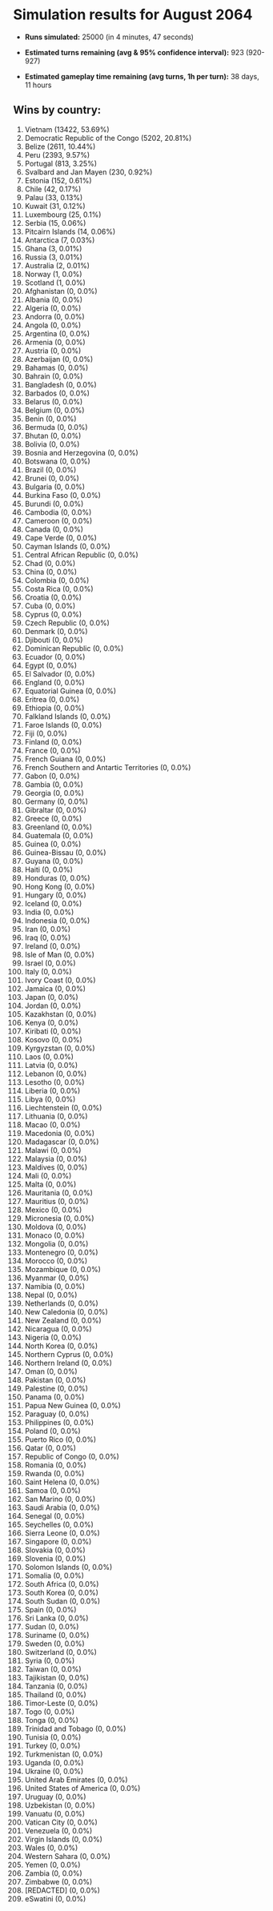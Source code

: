 # Simulation results for August 2064

* **Runs simulated:** 25000 (in 4 minutes, 47 seconds)

* **Estimated turns remaining (avg & 95% confidence interval):** 923 (920-927)

* **Estimated gameplay time remaining (avg turns, 1h per turn):** 38 days, 11 hours

## Wins by country:
1. Vietnam (13422, 53.69%)
2. Democratic Republic of the Congo (5202, 20.81%)
3. Belize (2611, 10.44%)
4. Peru (2393, 9.57%)
5. Portugal (813, 3.25%)
6. Svalbard and Jan Mayen (230, 0.92%)
7. Estonia (152, 0.61%)
8. Chile (42, 0.17%)
9. Palau (33, 0.13%)
10. Kuwait (31, 0.12%)
11. Luxembourg (25, 0.1%)
12. Serbia (15, 0.06%)
13. Pitcairn Islands (14, 0.06%)
14. Antarctica (7, 0.03%)
15. Ghana (3, 0.01%)
16. Russia (3, 0.01%)
17. Australia (2, 0.01%)
18. Norway (1, 0.0%)
19. Scotland (1, 0.0%)
20. Afghanistan (0, 0.0%)
21. Albania (0, 0.0%)
22. Algeria (0, 0.0%)
23. Andorra (0, 0.0%)
24. Angola (0, 0.0%)
25. Argentina (0, 0.0%)
26. Armenia (0, 0.0%)
27. Austria (0, 0.0%)
28. Azerbaijan (0, 0.0%)
29. Bahamas (0, 0.0%)
30. Bahrain (0, 0.0%)
31. Bangladesh (0, 0.0%)
32. Barbados (0, 0.0%)
33. Belarus (0, 0.0%)
34. Belgium (0, 0.0%)
35. Benin (0, 0.0%)
36. Bermuda (0, 0.0%)
37. Bhutan (0, 0.0%)
38. Bolivia (0, 0.0%)
39. Bosnia and Herzegovina (0, 0.0%)
40. Botswana (0, 0.0%)
41. Brazil (0, 0.0%)
42. Brunei (0, 0.0%)
43. Bulgaria (0, 0.0%)
44. Burkina Faso (0, 0.0%)
45. Burundi (0, 0.0%)
46. Cambodia (0, 0.0%)
47. Cameroon (0, 0.0%)
48. Canada (0, 0.0%)
49. Cape Verde (0, 0.0%)
50. Cayman Islands (0, 0.0%)
51. Central African Republic (0, 0.0%)
52. Chad (0, 0.0%)
53. China (0, 0.0%)
54. Colombia (0, 0.0%)
55. Costa Rica (0, 0.0%)
56. Croatia (0, 0.0%)
57. Cuba (0, 0.0%)
58. Cyprus (0, 0.0%)
59. Czech Republic (0, 0.0%)
60. Denmark (0, 0.0%)
61. Djibouti (0, 0.0%)
62. Dominican Republic (0, 0.0%)
63. Ecuador (0, 0.0%)
64. Egypt (0, 0.0%)
65. El Salvador (0, 0.0%)
66. England (0, 0.0%)
67. Equatorial Guinea (0, 0.0%)
68. Eritrea (0, 0.0%)
69. Ethiopia (0, 0.0%)
70. Falkland Islands (0, 0.0%)
71. Faroe Islands (0, 0.0%)
72. Fiji (0, 0.0%)
73. Finland (0, 0.0%)
74. France (0, 0.0%)
75. French Guiana (0, 0.0%)
76. French Southern and Antartic Territories (0, 0.0%)
77. Gabon (0, 0.0%)
78. Gambia (0, 0.0%)
79. Georgia (0, 0.0%)
80. Germany (0, 0.0%)
81. Gibraltar (0, 0.0%)
82. Greece (0, 0.0%)
83. Greenland (0, 0.0%)
84. Guatemala (0, 0.0%)
85. Guinea (0, 0.0%)
86. Guinea-Bissau (0, 0.0%)
87. Guyana (0, 0.0%)
88. Haiti (0, 0.0%)
89. Honduras (0, 0.0%)
90. Hong Kong (0, 0.0%)
91. Hungary (0, 0.0%)
92. Iceland (0, 0.0%)
93. India (0, 0.0%)
94. Indonesia (0, 0.0%)
95. Iran (0, 0.0%)
96. Iraq (0, 0.0%)
97. Ireland (0, 0.0%)
98. Isle of Man (0, 0.0%)
99. Israel (0, 0.0%)
100. Italy (0, 0.0%)
101. Ivory Coast (0, 0.0%)
102. Jamaica (0, 0.0%)
103. Japan (0, 0.0%)
104. Jordan (0, 0.0%)
105. Kazakhstan (0, 0.0%)
106. Kenya (0, 0.0%)
107. Kiribati (0, 0.0%)
108. Kosovo (0, 0.0%)
109. Kyrgyzstan (0, 0.0%)
110. Laos (0, 0.0%)
111. Latvia (0, 0.0%)
112. Lebanon (0, 0.0%)
113. Lesotho (0, 0.0%)
114. Liberia (0, 0.0%)
115. Libya (0, 0.0%)
116. Liechtenstein (0, 0.0%)
117. Lithuania (0, 0.0%)
118. Macao (0, 0.0%)
119. Macedonia (0, 0.0%)
120. Madagascar (0, 0.0%)
121. Malawi (0, 0.0%)
122. Malaysia (0, 0.0%)
123. Maldives (0, 0.0%)
124. Mali (0, 0.0%)
125. Malta (0, 0.0%)
126. Mauritania (0, 0.0%)
127. Mauritius (0, 0.0%)
128. Mexico (0, 0.0%)
129. Micronesia (0, 0.0%)
130. Moldova (0, 0.0%)
131. Monaco (0, 0.0%)
132. Mongolia (0, 0.0%)
133. Montenegro (0, 0.0%)
134. Morocco (0, 0.0%)
135. Mozambique (0, 0.0%)
136. Myanmar (0, 0.0%)
137. Namibia (0, 0.0%)
138. Nepal (0, 0.0%)
139. Netherlands (0, 0.0%)
140. New Caledonia (0, 0.0%)
141. New Zealand (0, 0.0%)
142. Nicaragua (0, 0.0%)
143. Nigeria (0, 0.0%)
144. North Korea (0, 0.0%)
145. Northern Cyprus (0, 0.0%)
146. Northern Ireland (0, 0.0%)
147. Oman (0, 0.0%)
148. Pakistan (0, 0.0%)
149. Palestine (0, 0.0%)
150. Panama (0, 0.0%)
151. Papua New Guinea (0, 0.0%)
152. Paraguay (0, 0.0%)
153. Philippines (0, 0.0%)
154. Poland (0, 0.0%)
155. Puerto Rico (0, 0.0%)
156. Qatar (0, 0.0%)
157. Republic of Congo (0, 0.0%)
158. Romania (0, 0.0%)
159. Rwanda (0, 0.0%)
160. Saint Helena (0, 0.0%)
161. Samoa (0, 0.0%)
162. San Marino (0, 0.0%)
163. Saudi Arabia (0, 0.0%)
164. Senegal (0, 0.0%)
165. Seychelles (0, 0.0%)
166. Sierra Leone (0, 0.0%)
167. Singapore (0, 0.0%)
168. Slovakia (0, 0.0%)
169. Slovenia (0, 0.0%)
170. Solomon Islands (0, 0.0%)
171. Somalia (0, 0.0%)
172. South Africa (0, 0.0%)
173. South Korea (0, 0.0%)
174. South Sudan (0, 0.0%)
175. Spain (0, 0.0%)
176. Sri Lanka (0, 0.0%)
177. Sudan (0, 0.0%)
178. Suriname (0, 0.0%)
179. Sweden (0, 0.0%)
180. Switzerland (0, 0.0%)
181. Syria (0, 0.0%)
182. Taiwan (0, 0.0%)
183. Tajikistan (0, 0.0%)
184. Tanzania (0, 0.0%)
185. Thailand (0, 0.0%)
186. Timor-Leste (0, 0.0%)
187. Togo (0, 0.0%)
188. Tonga (0, 0.0%)
189. Trinidad and Tobago (0, 0.0%)
190. Tunisia (0, 0.0%)
191. Turkey (0, 0.0%)
192. Turkmenistan (0, 0.0%)
193. Uganda (0, 0.0%)
194. Ukraine (0, 0.0%)
195. United Arab Emirates (0, 0.0%)
196. United States of America (0, 0.0%)
197. Uruguay (0, 0.0%)
198. Uzbekistan (0, 0.0%)
199. Vanuatu (0, 0.0%)
200. Vatican City (0, 0.0%)
201. Venezuela (0, 0.0%)
202. Virgin Islands (0, 0.0%)
203. Wales (0, 0.0%)
204. Western Sahara (0, 0.0%)
205. Yemen (0, 0.0%)
206. Zambia (0, 0.0%)
207. Zimbabwe (0, 0.0%)
208. [REDACTED] (0, 0.0%)
209. eSwatini (0, 0.0%)

